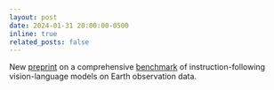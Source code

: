 ```yaml
---
layout: post
date: 2024-01-31 20:00:00-0500
inline: true
related_posts: false
---
```


New [preprint](https://arxiv.org/abs/2401.17600) on a comprehensive [benchmark](https://vleo.danielz.ch/) of instruction-following vision-language models on Earth observation data.

